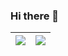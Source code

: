 ### Hi there 👋


| <img align="center" src="https://github-readme-stats-maiko26.vercel.app/api?username=MAiKo26&show_icons=true&include_all_commits=true&theme=buefy&hide_border=true" /> | <img align="center" src="https://github-readme-stats-maiko26.vercel.app/api/top-langs/?username=MAiKo26&layout=compact&theme=buefy&hide_border=true" /> |
| ------------- | ------------- |

<!--
**MAiKo26/MAiKo26** is a ✨ _special_ ✨ repository because its `README.md` (this file) appears on your GitHub profile.

Here are some ideas to get you started:



- 🔭 I’m currently working on ...
- 🌱 I’m currently learning ...
- 👯 I’m looking to collaborate on ...
- 🤔 I’m looking for help with ...
- 💬 Ask me about ...
- 📫 How to reach me: ...
- 😄 Pronouns: ...
- ⚡ Fun fact: ...
-->

